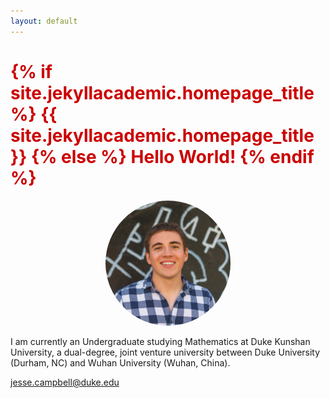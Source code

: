 ```yaml
---
layout: default
---
```


<h1 style="color: #cc0000;">
  {% if site.jekyllacademic.homepage_title %}
    {{ site.jekyllacademic.homepage_title }}
  {% else %}
    Hello World!
  {% endif %}
</h1>

<p align="center">
  <img src="/files/profile.jpg" alt="Profile photo of Jesse Campbell" style="width: 200px; border-radius: 50%;">
</p>

<p>
  I am currently an Undergraduate studying Mathematics at Duke Kunshan University, a dual-degree, joint venture university between Duke University (Durham, NC) and Wuhan University (Wuhan, China).
</p>

<p>
  <i class="fa fa-envelope"></i>
  <a href="mailto:jesse.campbell@duke.edu">jesse.campbell@duke.edu</a>
</p>

